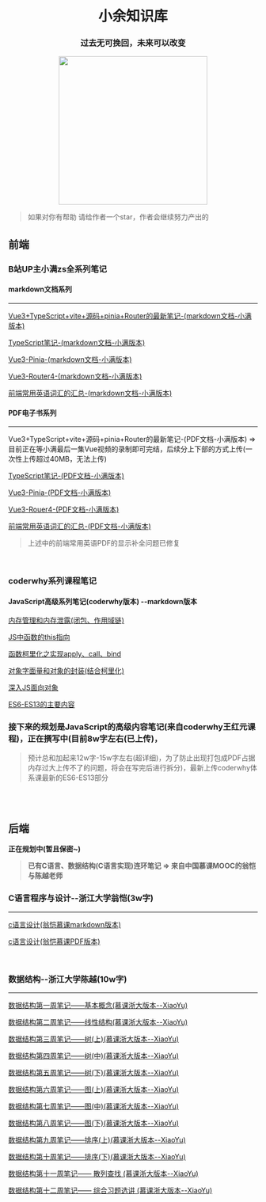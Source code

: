 <div align="center">
    <h1 size="100">小余知识库</h1>
</div>



<div align="center">
    <h3 size="100">过去无可挽回，未来可以改变</h3>
</div>

<div align="center">
    <img src="https://xingqiu-tuchuang-1256524210.cos.ap-shanghai.myqcloud.com/xiaoyu925/XiaoYu-image.png" width="300px">
</div>

> 如果对你有帮助 请给作者一个star，作者会继续努力产出的
## 前端

### B站UP主小满zs全系列笔记
#### markdown文档系列
---

[Vue3+TypeScript+vite+源码+pinia+Router的最新笔记-(markdown文档-小满版本)](https://github.com/2002XiaoYu/Latest-front-end-Notes/blob/main/Vue3——基础内容部分(小满版本).md)

[TypeScript笔记-(markdown文档-小满版本)](https://github.com/2002XiaoYu/Latest-front-end-Notes/blob/main/TypeScript基础笔记(小满版本).md)

[Vue3-Pinia-(markdown文档-小满版本)](https://github.com/2002XiaoYu/Latest-front-end-Notes/blob/main/Vue3——pinia部分(小满版本).md)

[Vue3-Router4-(markdown文档-小满版本)](https://github.com/2002XiaoYu/Latest-front-end-Notes/blob/main/Vue3%E2%80%94%E2%80%94Router4%E6%95%99%E7%A8%8B(%E5%B0%8F%E6%BB%A1%E7%89%88%E6%9C%AC).md)

[前端常用英语词汇的汇总-(markdown文档-小满版本)](https://github.com/2002XiaoYu/Latest-front-end-Notes/blob/main/前端常用英语汇总.md)

#### PDF电子书系列
---

Vue3+TypeScript+vite+源码+pinia+Router的最新笔记-(PDF文档-小满版本) => 目前正在等小满最后一集Vue视频的录制即可完结，后续分上下部的方式上传(一次性上传超过40MB，无法上传)

[TypeScript笔记-(PDF文档-小满版本)](https://github.com/2002XiaoYu/Latest-front-end-Notes/blob/main/TypeScript基础笔记(小满版本).pdf)

[Vue3-Pinia-(PDF文档-小满版本)](https://github.com/2002XiaoYu/Latest-front-end-Notes/blob/main/Vue3——pinia部分(小满版本).pdf)

[Vue3-Rouer4-(PDF文档-小满版本)](https://github.com/2002XiaoYu/Latest-front-end-Notes/blob/main/Vue3%E2%80%94%E2%80%94Router4%E6%95%99%E7%A8%8B(%E5%B0%8F%E6%BB%A1%E7%89%88%E6%9C%AC).pdf)

[前端常用英语词汇的汇总-(PDF文档-小满版本)](https://github.com/2002XiaoYu/Latest-front-end-Notes/blob/main/前端常用英语汇总.pdf)

> 上述中的前端常用英语PDF的显示补全问题已修复

<br/>

### coderwhy系列课程笔记

#### JavaScript高级系列笔记(coderwhy版本) --markdown版本

[内存管理和内存泄露(闭包、作用域链)](https://github.com/2002XiaoYu/Latest-front-end-Notes/blob/main/coderwhy%E7%9A%84JS%E9%AB%98%E7%BA%A7%E7%AC%94%E8%AE%B0/%E5%86%85%E5%AD%98%E7%AE%A1%E7%90%86%E5%92%8C%E5%86%85%E5%AD%98%E6%B3%84%E9%9C%B2(%E9%97%AD%E5%8C%85%E3%80%81%E4%BD%9C%E7%94%A8%E5%9F%9F%E9%93%BE).md)

[JS中函数的this指向](https://github.com/2002XiaoYu/Latest-front-end-Notes/blob/main/coderwhy%E7%9A%84JS%E9%AB%98%E7%BA%A7%E7%AC%94%E8%AE%B0/JS%E4%B8%AD%E5%87%BD%E6%95%B0%E7%9A%84this%E6%8C%87%E5%90%91.md)

[函数柯里化之实现apply、call、bind](https://github.com/2002XiaoYu/Latest-front-end-Notes/blob/main/coderwhy%E7%9A%84JS%E9%AB%98%E7%BA%A7%E7%AC%94%E8%AE%B0/%E5%87%BD%E6%95%B0%E6%9F%AF%E9%87%8C%E5%8C%96.md)

[对象字面量和对象的封装(结合柯里化)](https://github.com/2002XiaoYu/Latest-front-end-Notes/blob/main/coderwhy%E7%9A%84JS%E9%AB%98%E7%BA%A7%E7%AC%94%E8%AE%B0/%E5%AF%B9%E8%B1%A1%E5%AD%97%E9%9D%A2%E9%87%8F%E5%92%8C%E5%AF%B9%E8%B1%A1%E7%9A%84%E5%B0%81%E8%A3%85(%E7%BB%93%E5%90%88%E6%9F%AF%E9%87%8C%E5%8C%96).md)

[深入JS面向对象](https://github.com/2002XiaoYu/Latest-front-end-Notes/blob/main/coderwhy%E7%9A%84JS%E9%AB%98%E7%BA%A7%E7%AC%94%E8%AE%B0/%E6%B7%B1%E5%85%A5JS%E9%9D%A2%E5%90%91%E5%AF%B9%E8%B1%A1(%E5%8E%9F%E5%9E%8B-%E7%BB%A7%E6%89%BF).md)

[ES6-ES13的主要内容](https://github.com/2002XiaoYu/Latest-front-end-Notes/blob/main/coderwhy%E7%9A%84JS%E9%AB%98%E7%BA%A7%E7%AC%94%E8%AE%B0/JS%E9%AB%98%E7%BA%A7%E7%AC%94%E8%AE%B0%20-%20coderwhy(ES6-ES13).md)

### 接下来的规划是JavaScript的高级内容笔记(来自coderwhy王红元课程)，正在撰写中(目前8w字左右(已上传)，
> 预计总和加起来12w字-15w字左右(超详细)，为了防止出现打包成PDF占据内存过大上传不了的问题，将会在写完后进行拆分)，最新上传coderwhy体系课最新的ES6-ES13部分

<br/><br/>
## 后端
**正在规划中(暂且保密~)**

> **已有C语言、数据结构(C语言实现)连环笔记 => 来自中国慕课MOOC的翁恺与陈越老师**

### C语言程序与设计--浙江大学翁恺(3w字)

---

[c语言设计(翁恺慕课markdown版本)](https://github.com/2002XiaoYu/C-and-DataStructure-Notes/blob/main/C%E8%AF%AD%E8%A8%80%E7%AC%94%E8%AE%B0(%E7%BF%81%E6%81%BA%E7%89%88%E6%9C%AC).md)

[c语言设计(翁恺慕课PDF版本)](https://github.com/2002XiaoYu/C-and-DataStructure-Notes/blob/main/C%E8%AF%AD%E8%A8%80%E7%AC%94%E8%AE%B0(%E7%BF%81%E6%81%BA%E7%89%88%E6%9C%AC).pdf)

<br/>

### 数据结构--浙江大学陈越(10w字)

---

[数据结构第一周笔记——基本概念(慕课浙大版本--XiaoYu)](https://github.com/2002XiaoYu/C-and-DataStructure-Notes/blob/main/%E6%95%B0%E6%8D%AE%E7%BB%93%E6%9E%84%E7%AC%AC%E4%B8%80%E5%91%A8%E7%AC%94%E8%AE%B0%E2%80%94%E2%80%94%E5%9F%BA%E6%9C%AC%E6%A6%82%E5%BF%B5(%E6%85%95%E8%AF%BE%E6%B5%99%E5%A4%A7%E7%89%88%E6%9C%AC--XiaoYu).md)

[数据结构第二周笔记——线性结构(慕课浙大版本--XiaoYu)](https://github.com/2002XiaoYu/C-and-DataStructure-Notes/blob/main/%E6%95%B0%E6%8D%AE%E7%BB%93%E6%9E%84%E7%AC%AC%E4%BA%8C%E5%91%A8%E7%AC%94%E8%AE%B0%E2%80%94%E2%80%94%E7%BA%BF%E6%80%A7%E7%BB%93%E6%9E%84(%E6%85%95%E8%AF%BE%E6%B5%99%E5%A4%A7%E7%89%88%E6%9C%AC--XiaoYu).md)

[数据结构第三周笔记——树(上)(慕课浙大版本--XiaoYu)](https://github.com/2002XiaoYu/C-and-DataStructure-Notes/blob/main/%E6%95%B0%E6%8D%AE%E7%BB%93%E6%9E%84%E7%AC%AC%E4%B8%89%E5%91%A8%E7%AC%94%E8%AE%B0%E2%80%94%E2%80%94%E6%A0%91(%E4%B8%8A)(%E6%85%95%E8%AF%BE%E6%B5%99%E5%A4%A7%E7%89%88%E6%9C%AC--XiaoYu).md)

[数据结构第四周笔记——树(中)(慕课浙大版本--XiaoYu)](https://github.com/2002XiaoYu/C-and-DataStructure-Notes/blob/main/%E6%95%B0%E6%8D%AE%E7%BB%93%E6%9E%84%E7%AC%AC%E5%9B%9B%E5%91%A8%E7%AC%94%E8%AE%B0%E2%80%94%E2%80%94%E6%A0%91(%E4%B8%AD)(%E6%85%95%E8%AF%BE%E6%B5%99%E5%A4%A7%E7%89%88%E6%9C%AC--XiaoYu).md)

[数据结构第五周笔记——树(下)(慕课浙大版本--XiaoYu)](https://github.com/2002XiaoYu/C-and-DataStructure-Notes/blob/main/%E6%95%B0%E6%8D%AE%E7%BB%93%E6%9E%84%E7%AC%AC%E4%BA%94%E5%91%A8%E7%AC%94%E8%AE%B0%E2%80%94%E2%80%94%E6%A0%91(%E4%B8%8B)(%E6%85%95%E8%AF%BE%E6%B5%99%E5%A4%A7%E7%89%88%E6%9C%AC--XiaoYu).md)

[数据结构第六周笔记——图(上)(慕课浙大版本--XiaoYu)](https://github.com/2002XiaoYu/C-and-DataStructure-Notes/blob/main/%E6%95%B0%E6%8D%AE%E7%BB%93%E6%9E%84%E7%AC%AC%E5%85%AD%E5%91%A8%E7%AC%94%E8%AE%B0%E2%80%94%E2%80%94%E5%9B%BE(%E4%B8%8A)(%E6%85%95%E8%AF%BE%E6%B5%99%E5%A4%A7%E7%89%88%E6%9C%AC--XiaoYu).md)

[数据结构第七周笔记——图(中)(慕课浙大版本--XiaoYu)](https://github.com/2002XiaoYu/C-and-DataStructure-Notes/blob/main/%E6%95%B0%E6%8D%AE%E7%BB%93%E6%9E%84%E7%AC%AC%E4%B8%83%E5%91%A8%E7%AC%94%E8%AE%B0%E2%80%94%E2%80%94%E5%9B%BE(%E4%B8%AD)(%E6%85%95%E8%AF%BE%E6%B5%99%E5%A4%A7%E7%89%88%E6%9C%AC--XiaoYu).md)

[数据结构第八周笔记——图(下)(慕课浙大版本--XiaoYu)](https://github.com/2002XiaoYu/C-and-DataStructure-Notes/blob/main/%E6%95%B0%E6%8D%AE%E7%BB%93%E6%9E%84%E7%AC%AC%E5%85%AB%E5%91%A8%E7%AC%94%E8%AE%B0%E2%80%94%E2%80%94%E5%9B%BE(%E4%B8%8B)(%E6%85%95%E8%AF%BE%E6%B5%99%E5%A4%A7%E7%89%88%E6%9C%AC--XiaoYu).md)

[数据结构第九周笔记——排序(上)(慕课浙大版本--XiaoYu)](https://github.com/2002XiaoYu/C-and-DataStructure-Notes/blob/main/%E6%95%B0%E6%8D%AE%E7%BB%93%E6%9E%84%E7%AC%AC%E4%B9%9D%E5%91%A8%E7%AC%94%E8%AE%B0%E2%80%94%E2%80%94%E6%8E%92%E5%BA%8F(%E4%B8%8A)(%E6%85%95%E8%AF%BE%E6%B5%99%E5%A4%A7%E7%89%88%E6%9C%AC--XiaoYu).md)

[数据结构第十周笔记——排序(下)(慕课浙大版本--XiaoYu)](https://github.com/2002XiaoYu/C-and-DataStructure-Notes/blob/main/%E6%95%B0%E6%8D%AE%E7%BB%93%E6%9E%84%E7%AC%AC%E5%8D%81%E5%91%A8%E7%AC%94%E8%AE%B0%E2%80%94%E2%80%94%E6%8E%92%E5%BA%8F(%E4%B8%8B)(%E6%85%95%E8%AF%BE%E6%B5%99%E5%A4%A7%E7%89%88%E6%9C%AC--XiaoYu).md)

[数据结构第十一周笔记—— 散列查找 (慕课浙大版本--XiaoYu)](https://github.com/2002XiaoYu/C-and-DataStructure-Notes/blob/main/%E6%95%B0%E6%8D%AE%E7%BB%93%E6%9E%84%E7%AC%AC%E5%8D%81%E4%B8%80%E5%91%A8%E7%AC%94%E8%AE%B0%E2%80%94%E2%80%94%20%E6%95%A3%E5%88%97%E6%9F%A5%E6%89%BE%20(%E6%85%95%E8%AF%BE%E6%B5%99%E5%A4%A7%E7%89%88%E6%9C%AC--XiaoYu).md)

[数据结构第十二周笔记—— 综合习题选讲 (慕课浙大版本--XiaoYu)](https://github.com/2002XiaoYu/C-and-DataStructure-Notes/blob/main/%E6%95%B0%E6%8D%AE%E7%BB%93%E6%9E%84%E7%AC%AC%E5%8D%81%E4%BA%8C%E5%91%A8%E7%AC%94%E8%AE%B0%E2%80%94%E2%80%94%20%E7%BB%BC%E5%90%88%E4%B9%A0%E9%A2%98%E9%80%89%E8%AE%B2%20(%E6%85%95%E8%AF%BE%E6%B5%99%E5%A4%A7%E7%89%88%E6%9C%AC--XiaoYu).md)

